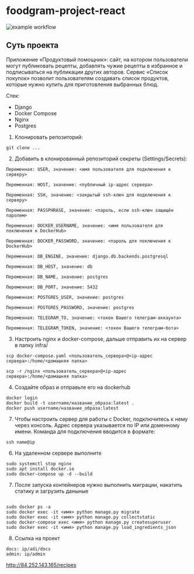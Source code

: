 # foodgram-project-react
![example workflow](https://github.com/yoxyyyy/foodgram-project-react/actions/workflows/yamdb_workflow.yml/badge.svg)

## Суть проекта
Приложение «Продуктовый помощник»: сайт, на котором пользователи могут публиковать рецепты, добавлять чужие рецепты в избранное и подписываться на публикации других авторов. Сервис «Список покупок» позволит пользователям создавать список продуктов, которые нужно купить для приготовления выбранных блюд. 

Стек:
- Django
- Docker Compose
- Nginx
- Postgres

1. Клонировать репозиторий:

```
git clone ...
```

2. Добавить в клонированный репозиторий секреты (Settings/Secrets):

```
Переменная: USER, значение: <имя пользователя для подключения к серверу>
```
```
Переменная: HOST, значение: <публичный ip-адрес сервера>
```
```
Переменная: SSH, значение: <закрытый ssh-ключ для подключения к серверу>
```
```
Переменная: PASSPHRASE, значение: <пароль, если ssh-ключ защищён паролем>
```
```
Переменная: DOCKER_USERNAME, значение: <имя пользователя для поключения к DockerHub>
```
```
Переменная: DOCKER_PASSWORD, значение: <пароль для поключения к DockerHub>
```
```
Переменная: DB_ENGINE, значение: django.db.backends.postgresql
```
```
Переменная: DB_HOST, значение: db
```
```
Переменная: DB_NAME, значение: postgres
```
```
Переменная: DB_PORT, значение: 5432
```
```
Переменная: POSTGRES_USER, значение: postgres
```
```
Переменная: POSTGRES_PASSWORD, значение: postgres
```
```
Переменная: TELEGRAM_TO, значение: <токен Вашего телеграм-аккаунта>
```
```
Переменная: TELEGRAM_TOKEN, значение: <токен Вашего телеграм-бота>
```

3. Настроить nginx и docker-compose, дальше отправить их на сервер в папку infra/ 

```
scp docker-compose.yaml <пользователь_сервера>@<ip-адрес сервера>:/home/<домашняя папка>
```
```
scp -r /nginx <пользователь_сервера>@<ip-адрес сервера>:/home/<домашняя папка>
```

4. Создайте образ и отправьте его на dockerhub
```
docker login
docker build -t username/название_образа:latest .
docker push username/название_образа:latest
```
7. Чтобы настроить сервер для работы с Docker, подключитесь к нему через консоль. Адрес сервера указывается по IP или доменному имени. Команда для подключения вводится в формате:
```
ssh name@ip
```
6. На удаленном сервере выполните 
```
sudo systemctl stop nginx 
sudo apt install docker.io
sudo docker-compose up -d --build
```
7. После запуска контейнеров нужно выполнить миграции, накатить статику и загрузить даныные
```

sudo docker ps -a 
sudo docker exec -it <имя> python manage.py migrate
sudo docker exec -it <имя> python manage.py collectstatic
sudo docker-compose exec <имя> python manage.py createsuperuser
sudo docker exec -it <имя> python manage.py load_ingredients_json
```
8. Ссылка на проект 
```
docs: ip/adi/docs
admin: ip/admin
```

http://84.252.143.165/recipes
